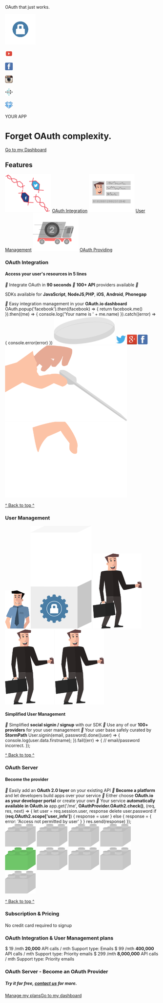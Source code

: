 OAuth that just works.

![oauth.io](../_resources/67006a2215ff84c0a9e4008fa70d7b67.png)

![oauth.io](../_resources/9bc03f7b818dd37d007c54cacc621467.png)

![oauth.io](../_resources/642d558f9cb8395909ca05f472696f66.png)

![oauth.io](../_resources/e55f06c8ea5ad335afa2aff0d0e9a1f1.png)

![oauth.io](../_resources/2c460c8bed15ebe6b493515be46b24ad.png)

![oauth.io](../_resources/95760b54a8807d58467c4be6966cadab.png)

YOUR APP

# Forget OAuth complexity.

[Go to my Dashboard](https://oauth.io/dashboard)

## Features

![](../_resources/791b22ee8cea795295d741328d599a51.png)
[OAuth Integration](https://oauth.io/home/api_integration)
![](../_resources/cac75bff7aa08a754a6c4f0a534906f8.png)
[User Management](https://oauth.io/home/user_management)
![](../_resources/889bea426f0e4c8abeb2fee21b16d444.png)
[OAuth Providing](https://oauth.io/home/oauth_server)

### OAuth Integration

#### Access your user's resources in 5 lines

**
 Integrate OAuth in **90 seconds**
**
 **100+ API** providers available
**

 SDKs available for **JavaScript**, **NodeJS**,**PHP**, **iOS**, **Android**, **Phonegap**

**
 Easy integration management in your **OAuth.io dashboard**
OAuth.popup('facebook').then((facebook) => {
return facebook.me()
}).then((me) => {
console.log('Your name is ' + me.name)
}).catch((error) => {
console.error(error)
})
![](../_resources/d23bc042fce63b65f91855e251f756d4.png)
![](../_resources/a125d011be26651e60ec4d277d4c71d8.png)
![](../_resources/eb622549c93d0c8a6167ec7ff25d2ec3.png)
![](../_resources/6f03e15211282d788a168f55883f4be9.png)
![](../_resources/bfa40a29570ecfd1c6c16dd852b7a3a6.png)
![](../_resources/816e5a71e66ee490015cc66b4c892f34.png)

[^ Back to top ^](https://oauth.io/home)

### User Management

![](../_resources/793af66a7181a90a518ed4b9c39d1b7e.png)
![](../_resources/752a229df8c3d8c396ea7e30e2d650e9.png)
![](../_resources/5e147bd48c3a48cb0496789daf68414c.png)
![](../_resources/5e147bd48c3a48cb0496789daf68414c.png)
![](../_resources/5e147bd48c3a48cb0496789daf68414c.png)

#### Simplified User Management

**
 Simplified **social signin / signup** with our SDK
**
 Use any of our **100+ providers** for your user management
**
 Your user base safely curated by **StormPath**
User.signin(email, password).done((user) => {
console.log(user.data.firstname);
}).fail((err) => {
// email/password incorrect.
});

[^ Back to top ^](https://oauth.io/home)

### OAuth Server

#### Become the provider

**
 Easily add an **OAuth 2.0 layer** on your existing API
**
 **Become a platform** and let developers build apps over your service
**
 Either choose **OAuth.io as your developer portal** or create your own
**
 Your service **automatically available in OAuth.io**
app.get('/me', **OAuthProvider.OAuth2.check()**, (req, res, next) => {
let user = req.session.user,
response
delete user.password
if (**req.OAuth2.scope['user_info']**) {
response = user
}
else {
response = {
error: 'Access not permitted by user'
}
}
res.send(response)
});
![](../_resources/9d5ba4ce83ca511212a91a15a4c21db2.png)
![](../_resources/9d5ba4ce83ca511212a91a15a4c21db2.png)
![](../_resources/9d5ba4ce83ca511212a91a15a4c21db2.png)
![](../_resources/9d5ba4ce83ca511212a91a15a4c21db2.png)
![](../_resources/aa28f928df4ed0e858984410fddf87a2.png)
![](../_resources/9d5ba4ce83ca511212a91a15a4c21db2.png)
![](../_resources/9d5ba4ce83ca511212a91a15a4c21db2.png)
![](../_resources/9d5ba4ce83ca511212a91a15a4c21db2.png)
![](../_resources/9d5ba4ce83ca511212a91a15a4c21db2.png)

[^ Back to top ^](https://oauth.io/home)

### Subscription & Pricing

####

No credit card required to signup

### OAuth Integration & User Management plans

$ 19
/mth
**20,000** API calls / mth
Support type: Emails
$ 99
/mth
**400,000** API calls / mth
Support type: Priority emails
$ 299
/mth
**8,000,000** API calls / mth
Support type: Priority emails

### OAuth Server - Become an OAuth Provider

##### Try it for free, [contact us](https://oauth.io/mailto:support@oauth.io) for more.

[Manage my plans](https://oauth.io/dashboard/my-plans)[Go to my dashboard](https://oauth.io/dashboard)